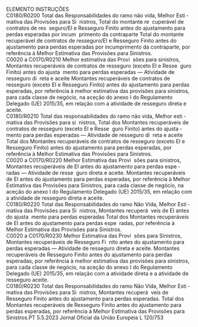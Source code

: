  
ELEMENTO  INSTRUÇÕES  
C0180/R0200  Total das Responsabilidades do 
ramo não vida, Melhor Esti ­
mativa das Provisões para Si ­
nistros, Total do montante re ­
cuperável de contratos de res ­
seguro/EI e Resseguro Finito 
antes do ajustamento para 
perdas esperadas por incum ­
primento da contraparte  Total do montante recuperável de contratos de resseguro/EI e Resseguro Finito 
antes do ajustamento para perdas esperadas por incumprimento da contraparte, 
por referência à Melhor Estimativa das Provisões para Sinistros.  
C0020 a 
C0170/R0210  Melhor estimativa das Provi ­
sões para sinistros, Montantes 
recuperáveis de contratos de 
resseguro (exceto EI e Resse ­
guro Finito) antes do ajusta ­
mento para perdas esperadas 
— Atividade de resseguro di ­
reta e aceite  Montantes recuperáveis de contratos de resseguro (exceto EI e Resseguro Finito) 
antes do ajustamento para perdas esperadas, por referência à melhor estimativa 
das provisões para sinistros, para cada classe de negócio, na aceção do anexo I do 
Regulamento Delegado (UE) 2015/35, em relação com a atividade de resseguro 
direta e aceite.  
C0180/R0210  Total das responsabilidades do 
ramo não vida, Melhor esti ­
mativa das Provisões para si ­
nistros, Total dos Montantes 
recuperáveis de contratos de 
resseguro (exceto EI e Resse ­
guro Finito) antes do ajusta ­
mento para perdas esperadas 
— Atividade de resseguro di ­
reta e aceite  Total dos Montantes recuperáveis de contratos de resseguro (exceto EI e Resseguro 
Finito) antes do ajustamento para perdas esperadas, por referência à Melhor 
Estimativa das Provisões para Sinistros.  
C0020 a 
C0170/R0220  Melhor Estimativa das Provi ­
sões para sinistros, Montantes 
recuperáveis de EI antes do 
ajustamento para perdas espe ­
radas — Atividade de resse ­
guro direta e aceite.  Montantes recuperáveis de EI antes do ajustamento para perdas esperadas, por 
referência à Melhor Estimativa das Provisões para Sinistros, para cada classe de 
negócio, na aceção do anexo I do Regulamento Delegado (UE) 2015/35, em 
relação com a atividade de resseguro direta e aceite.  
C0180/R0220  Total das Responsabilidades do 
ramo Não Vida, Melhor Esti ­
mativa das Provisões para Si ­
nistros, Montantes recuperá ­
veis de EI antes do ajusta ­
mento para perdas esperadas  Total dos Montantes recuperáveis de EI antes do ajustamento para perdas espe ­
radas, por referência à Melhor Estimativa das Provisões para Sinistros.  
C0020 a 
C0170/R0230  Melhor Estimativa das Provi ­
sões para Sinistros, Montantes 
recuperáveis de Resseguro Fi ­
nito antes do ajustamento para 
perdas esperadas — Atividade 
de resseguro direta e aceite.  Montantes recuperáveis de Resseguro Finito antes do ajustamento para perdas 
esperadas, por referência à melhor estimativa das provisões para sinistros, para 
cada classe de negócio, na aceção do anexo I do Regulamento Delegado (UE) 
2015/35, em relação com a atividade direta e a atividade de resseguro aceite.  
C0180/R0230  Total das Responsabilidades do 
ramo Não Vida, Melhor Esti ­
mativa das Provisões para Si ­
nistros, Montantes recuperá ­
veis de Resseguro Finito antes 
do ajustamento para perdas 
esperadas.  Total dos Montantes recuperáveis de Resseguro Finito antes do ajustamento para 
perdas esperadas, por referência à Melhor Estimativa das Provisões para Sinistros.PT  5.5.2023 Jornal Oficial da União Europeia L 120/753